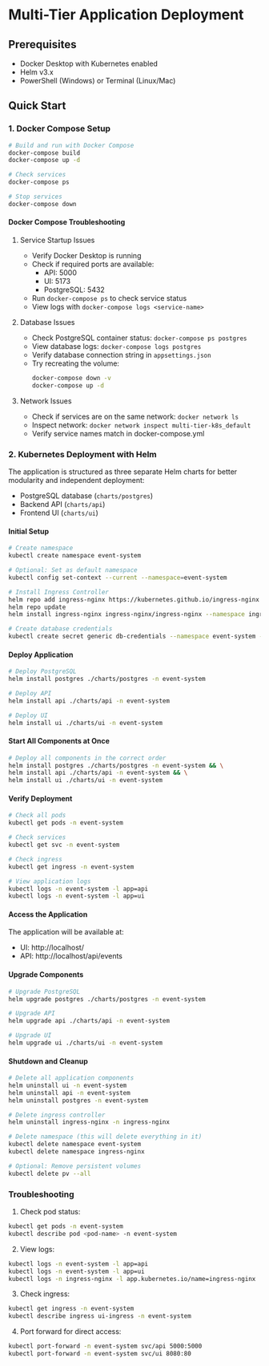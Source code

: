 # Multi-Tier Application Deployment

## Prerequisites

- Docker Desktop with Kubernetes enabled
- Helm v3.x
- PowerShell (Windows) or Terminal (Linux/Mac)

## Quick Start

### 1. Docker Compose Setup

```bash
# Build and run with Docker Compose
docker-compose build
docker-compose up -d

# Check services
docker-compose ps

# Stop services
docker-compose down
```

#### Docker Compose Troubleshooting

1. Service Startup Issues
   - Verify Docker Desktop is running
   - Check if required ports are available:
     * API: 5000
     * UI: 5173
     * PostgreSQL: 5432
   - Run `docker-compose ps` to check service status
   - View logs with `docker-compose logs <service-name>`

2. Database Issues
   - Check PostgreSQL container status: `docker-compose ps postgres`
   - View database logs: `docker-compose logs postgres`
   - Verify database connection string in `appsettings.json`
   - Try recreating the volume: 
     ```bash
     docker-compose down -v
     docker-compose up -d
     ```

3. Network Issues
   - Check if services are on the same network: `docker network ls`
   - Inspect network: `docker network inspect multi-tier-k8s_default`
   - Verify service names match in docker-compose.yml

### 2. Kubernetes Deployment with Helm

The application is structured as three separate Helm charts for better modularity and independent deployment:
- PostgreSQL database (`charts/postgres`)
- Backend API (`charts/api`)
- Frontend UI (`charts/ui`)

#### Initial Setup

```bash
# Create namespace
kubectl create namespace event-system

# Optional: Set as default namespace
kubectl config set-context --current --namespace=event-system

# Install Ingress Controller
helm repo add ingress-nginx https://kubernetes.github.io/ingress-nginx
helm repo update
helm install ingress-nginx ingress-nginx/ingress-nginx --namespace ingress-nginx --create-namespace

# Create database credentials
kubectl create secret generic db-credentials --namespace event-system --from-literal=password=local
```

#### Deploy Application

```bash
# Deploy PostgreSQL
helm install postgres ./charts/postgres -n event-system

# Deploy API
helm install api ./charts/api -n event-system

# Deploy UI
helm install ui ./charts/ui -n event-system
```

#### Start All Components at Once

```bash
# Deploy all components in the correct order
helm install postgres ./charts/postgres -n event-system && \
helm install api ./charts/api -n event-system && \
helm install ui ./charts/ui -n event-system
```

#### Verify Deployment

```bash
# Check all pods
kubectl get pods -n event-system

# Check services
kubectl get svc -n event-system

# Check ingress
kubectl get ingress -n event-system

# View application logs
kubectl logs -n event-system -l app=api
kubectl logs -n event-system -l app=ui
```

#### Access the Application

The application will be available at:
- UI: http://localhost/
- API: http://localhost/api/events

#### Upgrade Components

```bash
# Upgrade PostgreSQL
helm upgrade postgres ./charts/postgres -n event-system

# Upgrade API
helm upgrade api ./charts/api -n event-system

# Upgrade UI
helm upgrade ui ./charts/ui -n event-system
```

#### Shutdown and Cleanup

```bash
# Delete all application components
helm uninstall ui -n event-system
helm uninstall api -n event-system
helm uninstall postgres -n event-system

# Delete ingress controller
helm uninstall ingress-nginx -n ingress-nginx

# Delete namespace (this will delete everything in it)
kubectl delete namespace event-system
kubectl delete namespace ingress-nginx

# Optional: Remove persistent volumes
kubectl delete pv --all
```

### Troubleshooting

1. Check pod status:
```bash
kubectl get pods -n event-system
kubectl describe pod <pod-name> -n event-system
```

2. View logs:
```bash
kubectl logs -n event-system -l app=api
kubectl logs -n event-system -l app=ui
kubectl logs -n ingress-nginx -l app.kubernetes.io/name=ingress-nginx
```

3. Check ingress:
```bash
kubectl get ingress -n event-system
kubectl describe ingress ui-ingress -n event-system
```

4. Port forward for direct access:
```bash
kubectl port-forward -n event-system svc/api 5000:5000
kubectl port-forward -n event-system svc/ui 8080:80
```
